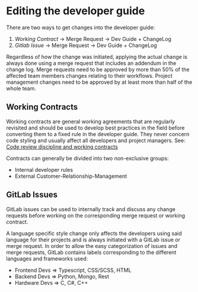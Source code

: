 Editing the developer guide
===========================

There are two ways to get changes into the developer guide:

1. *Working Contract* -> Merge Request -> Dev Guide + ChangeLog
2. *Gitlab Issue* -> Merge Request -> Dev Guide + ChangeLog

Regardless of how the change was initiated, applying the actual change is always done using a merge request that includes an addendum in the change log.
Merge requests need to be approved by more than 50% of the affected team members changes relating to their workflows. Project management changes need to be approved by at least more than half of the whole team.


Working Contracts
-----------------

Working contracts are general working agreements that are regularly revisited and should be used to develop best practices in the field before converting them to a fixed rule in the developer guide. They never concern code styling and usually affect all developers and project managers.
See: [Code review discipline and working contracts](https://www.youtube.com/watch?v=iGBWyhiqBsk&feature=youtu.be&t=64)

Contracts can generally be divided into two non-exclusive groups:

- Internal developer rules
- External Customer-Relationship-Management 


GitLab Issues
-------------
GitLab issues can be used to internally track and discuss any change requests before working on the corresponding merge request or working contract.

A language specific style change only affects the developers using said language for their projects and is always initiated with a GitLab issue or merge request. 
In order to allow the easy categorization of issues and merge requests, GitLab contains labels corresponding to the different languages and frameworks used:

- Frontend Devs => Typescript, CSS/SCSS, HTML
- Backend Devs => Python, Mongo, Rest
- Hardware Devs => C, C#, C++



